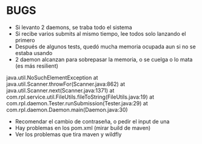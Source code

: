 BUGS
====

* Si levanto 2 daemons, se traba todo el sistema
* Si recibe varios submits al mismo tiempo, lee todos solo lanzando el primero
* Después de algunos tests, quedó mucha memoria ocupada aun si no se estaba usando
* 2 daemon alcanzan para sobrepasar la memoria, o se cuelga o lo mata (es más resilient)

java.util.NoSuchElementException
	at java.util.Scanner.throwFor(Scanner.java:862)
	at java.util.Scanner.next(Scanner.java:1371)
	at com.rpl.service.util.FileUtils.fileToString(FileUtils.java:19)
	at com.rpl.daemon.Tester.runSubmission(Tester.java:29)
	at com.rpl.daemon.Daemon.main(Daemon.java:30)

* Recomendar el cambio de contraseña, o pedir el input de una
* Hay problemas en los pom.xml (mirar build de maven)
* Ver los problemas que tira maven y wildfly
